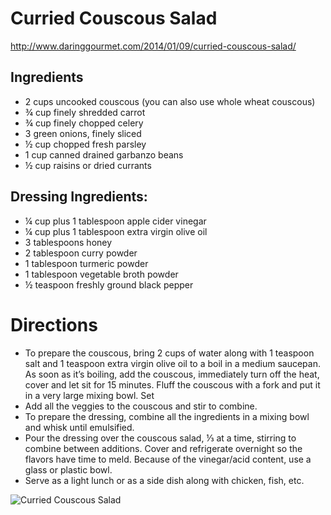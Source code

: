 # Curried Couscous Salad
http://www.daringgourmet.com/2014/01/09/curried-couscous-salad/

## Ingredients
* 2 cups uncooked couscous (you can also use whole wheat couscous)
* ¾ cup finely shredded carrot
* ¾ cup finely chopped celery
* 3 green onions, finely sliced
* ½ cup chopped fresh parsley
* 1 cup canned drained garbanzo beans
* ½ cup raisins or dried currants

## Dressing Ingredients:
* ¼ cup plus 1 tablespoon apple cider vinegar
* ¼ cup plus 1 tablespoon extra virgin olive oil
* 3 tablespoons honey
* 2 tablespoon curry powder
* 1 tablespoon turmeric powder
* 1 tablespoon vegetable broth powder
* ½ teaspoon freshly ground black pepper

# Directions
* To prepare the couscous, bring 2 cups of water along with 1 teaspoon salt and 1 teaspoon extra virgin olive oil to a boil in a medium saucepan. As soon as it’s boiling, add the couscous, immediately turn off the heat, cover and let sit for 15 minutes. Fluff the couscous with a fork and put it in a very large mixing bowl. Set
* Add all the veggies to the couscous and stir to combine.
* To prepare the dressing, combine all the ingredients in a mixing bowl and whisk until emulsified.
* Pour the dressing over the couscous salad, ⅓ at a time, stirring to combine between additions. Cover and refrigerate overnight so the flavors have time to meld. Because of the vinegar/acid content, use a glass or plastic bowl.
* Serve as a light lunch or as a side dish along with chicken, fish, etc.

![Curried Couscous Salad](http://i.imgur.com/zXqoo0t.jpg?1)
